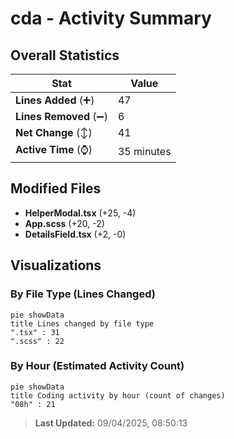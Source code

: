 # cda - Activity Summary 

## Overall Statistics

| Stat                   | Value                                                             |
| ---------------------- | ----------------------------------------------------------------- |
| **Lines Added** (➕)   | 47                                          |
| **Lines Removed** (➖) | 6                                        |
| **Net Change** (↕)    | 41                |
| **Active Time** (⌚)   | 35 minutes |


## Modified Files
- **HelperModal.tsx** (+25, -4)
- **App.scss** (+20, -2)
- **DetailsField.tsx** (+2, -0)

## Visualizations

### By File Type (Lines Changed)

```mermaid
pie showData
title Lines changed by file type
".tsx" : 31
".scss" : 22
```

### By Hour (Estimated Activity Count)

```mermaid
pie showData
title Coding activity by hour (count of changes)
"08h" : 21
```


> **Last Updated:** 09/04/2025, 08:50:13